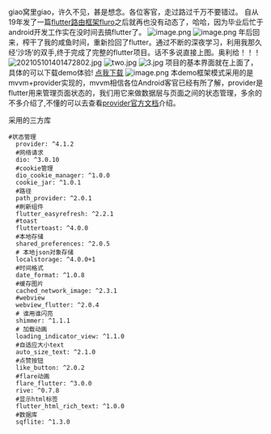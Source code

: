 giao窝里giao，许久不见，甚是想念。各位客官，走过路过千万不要错过。
自从19年发了一篇[flutter路由框架fluro](https://www.jianshu.com/p/1987cc9b714a)之后就再也没有动态了，哈哈，因为毕业后忙于android开发工作实在没时间去搞flutter了。
 ![image.png](https://upload-images.jianshu.io/upload_images/14349345-c073990864228344.png?imageMogr2/auto-orient/strip%7CimageView2/2/w/200)
![image.png](https://upload-images.jianshu.io/upload_images/14349345-ef3f9316703d578a.png?imageMogr2/auto-orient/strip%7CimageView2/2/w/100)
年后回来，榨干了我的咸鱼时间，重新捡回了flutter。通过不断的深夜学习，利用我那久经‘沙场’的双手,终于完成了完整的flutter项目。话不多说直接上图。奥利给！！！
![202105101401472802.jpg](https://upload-images.jianshu.io/upload_images/14349345-a44dd6863a1c41ad.jpg?imageMogr2/auto-orient/strip%7CimageView2/2/w/840)
![two.jpg](https://upload-images.jianshu.io/upload_images/14349345-7d64968f80e8f127.jpg?imageMogr2/auto-orient/strip%7CimageView2/2/w/840)
![3.jpg](https://upload-images.jianshu.io/upload_images/14349345-2512f71e5e18065d.jpg?imageMogr2/auto-orient/strip%7CimageView2/2/w/840)
项目的基本界面就在上面了，具体的可以下载demo体验!
[点我下载](http://d.firim.top/lhpt)
![image.png](https://upload-images.jianshu.io/upload_images/14349345-6f48f5338c02f3fa.png?imageMogr2/auto-orient/strip%7CimageView2/2/w/240)
本demo框架模式采用的是mvvm+provider实现的，mvvm相信各位Android客官已经有所了解，provider是flutter用来管理页面状态的，我们用它来做数据层与页面之间的状态管理，多余的不多介绍了,不懂的可以去查看[provider官方文档](https://pub.dev/packages/provider)介绍。

采用的三方库
```
#状态管理
  provider: ^4.1.2
  #网络请求
  dio: ^3.0.10
  #cookie管理
  dio_cookie_manager: ^1.0.0
  cookie_jar: ^1.0.1
  #路径
  path_provider: ^2.0.1
  #刷新组件
  flutter_easyrefresh: ^2.2.1
  #toast
  fluttertoast: ^4.0.0
  #本地存储
  shared_preferences: ^2.0.5
  # 本地json对象存储
  localstorage: ^4.0.0+1
  #时间格式
  date_format: ^1.0.8
  #缓存图片
  cached_network_image: ^2.3.1
  #webview
  webview_flutter: ^2.0.4
  # 谁用谁闪亮
  shimmer: ^1.1.1
  # 加载动画
  loading_indicator_view: ^1.1.0
  #自适应大小text
  auto_size_text: ^2.1.0
  #点赞按钮
  like_button: ^2.0.2
  #flare动画
  flare_flutter: ^3.0.0
  rive: ^0.7.8
  #显示html标签
  flutter_html_rich_text: ^1.0.0
  #数据库
  sqflite: ^1.3.0

